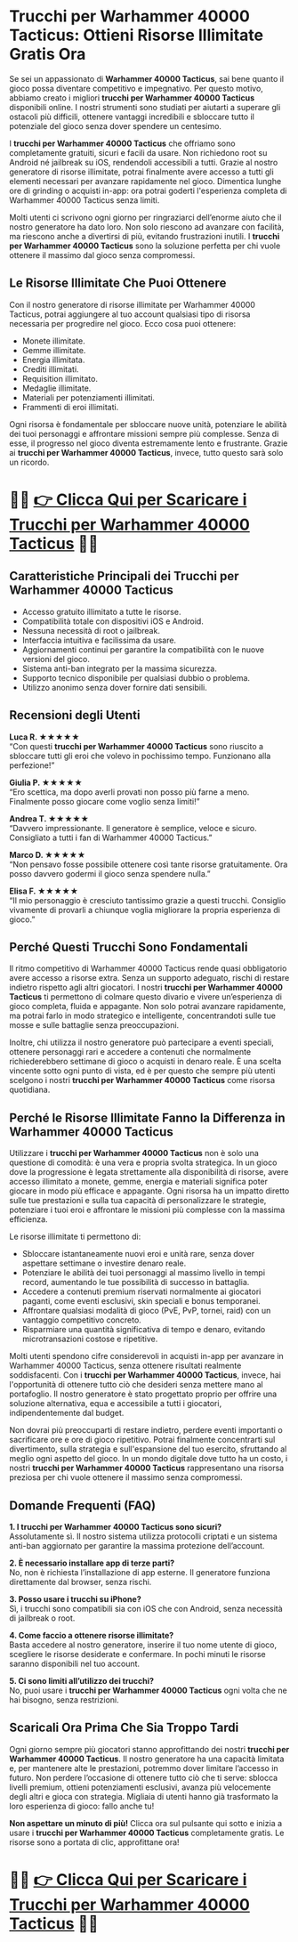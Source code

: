 <h1>Trucchi per Warhammer 40000 Tacticus: Ottieni Risorse Illimitate Gratis Ora</h1>

<p>Se sei un appassionato di <strong>Warhammer 40000 Tacticus</strong>, sai bene quanto il gioco possa diventare competitivo e impegnativo. Per questo motivo, abbiamo creato i migliori <strong>trucchi per Warhammer 40000 Tacticus</strong> disponibili online. I nostri strumenti sono studiati per aiutarti a superare gli ostacoli più difficili, ottenere vantaggi incredibili e sbloccare tutto il potenziale del gioco senza dover spendere un centesimo.</p>

<p>I <strong>trucchi per Warhammer 40000 Tacticus</strong> che offriamo sono completamente gratuiti, sicuri e facili da usare. Non richiedono root su Android né jailbreak su iOS, rendendoli accessibili a tutti. Grazie al nostro generatore di risorse illimitate, potrai finalmente avere accesso a tutti gli elementi necessari per avanzare rapidamente nel gioco. Dimentica lunghe ore di grinding o acquisti in-app: ora potrai goderti l'esperienza completa di Warhammer 40000 Tacticus senza limiti.</p>

<p>Molti utenti ci scrivono ogni giorno per ringraziarci dell’enorme aiuto che il nostro generatore ha dato loro. Non solo riescono ad avanzare con facilità, ma riescono anche a divertirsi di più, evitando frustrazioni inutili. I <strong>trucchi per Warhammer 40000 Tacticus</strong> sono la soluzione perfetta per chi vuole ottenere il massimo dal gioco senza compromessi.</p>

<h2>Le Risorse Illimitate Che Puoi Ottenere</h2>

<p>Con il nostro generatore di risorse illimitate per Warhammer 40000 Tacticus, potrai aggiungere al tuo account qualsiasi tipo di risorsa necessaria per progredire nel gioco. Ecco cosa puoi ottenere:</p>

<ul>
  <li>Monete illimitate.</li>
  <li>Gemme illimitate.</li>
  <li>Energia illimitata.</li>
  <li>Crediti illimitati.</li>
  <li>Requisition illimitato.</li>
  <li>Medaglie illimitate.</li>
  <li>Materiali per potenziamenti illimitati.</li>
  <li>Frammenti di eroi illimitati.</li>
</ul>

<p>Ogni risorsa è fondamentale per sbloccare nuove unità, potenziare le abilità dei tuoi personaggi e affrontare missioni sempre più complesse. Senza di esse, il progresso nel gioco diventa estremamente lento e frustrante. Grazie ai <strong>trucchi per Warhammer 40000 Tacticus</strong>, invece, tutto questo sarà solo un ricordo.</p>

# 🔴🔴 **[👉 Clicca Qui per Scaricare i Trucchi per Warhammer 40000 Tacticus](https://tinyurl.com/TapAvventura)** 🔴🔴

<h2>Caratteristiche Principali dei Trucchi per Warhammer 40000 Tacticus</h2>

<ul>
  <li>Accesso gratuito illimitato a tutte le risorse.</li>
  <li>Compatibilità totale con dispositivi iOS e Android.</li>
  <li>Nessuna necessità di root o jailbreak.</li>
  <li>Interfaccia intuitiva e facilissima da usare.</li>
  <li>Aggiornamenti continui per garantire la compatibilità con le nuove versioni del gioco.</li>
  <li>Sistema anti-ban integrato per la massima sicurezza.</li>
  <li>Supporto tecnico disponibile per qualsiasi dubbio o problema.</li>
  <li>Utilizzo anonimo senza dover fornire dati sensibili.</li>
</ul>

<h2>Recensioni degli Utenti</h2>

<p><strong>Luca R. ★★★★★</strong><br>
“Con questi <strong>trucchi per Warhammer 40000 Tacticus</strong> sono riuscito a sbloccare tutti gli eroi che volevo in pochissimo tempo. Funzionano alla perfezione!”</p>

<p><strong>Giulia P. ★★★★★</strong><br>
“Ero scettica, ma dopo averli provati non posso più farne a meno. Finalmente posso giocare come voglio senza limiti!”</p>

<p><strong>Andrea T. ★★★★★</strong><br>
“Davvero impressionante. Il generatore è semplice, veloce e sicuro. Consigliato a tutti i fan di Warhammer 40000 Tacticus.”</p>

<p><strong>Marco D. ★★★★★</strong><br>
“Non pensavo fosse possibile ottenere così tante risorse gratuitamente. Ora posso davvero godermi il gioco senza spendere nulla.”</p>

<p><strong>Elisa F. ★★★★★</strong><br>
“Il mio personaggio è cresciuto tantissimo grazie a questi trucchi. Consiglio vivamente di provarli a chiunque voglia migliorare la propria esperienza di gioco.”</p>

<h2>Perché Questi Trucchi Sono Fondamentali</h2>

<p>Il ritmo competitivo di Warhammer 40000 Tacticus rende quasi obbligatorio avere accesso a risorse extra. Senza un supporto adeguato, rischi di restare indietro rispetto agli altri giocatori. I nostri <strong>trucchi per Warhammer 40000 Tacticus</strong> ti permettono di colmare questo divario e vivere un’esperienza di gioco completa, fluida e appagante. Non solo potrai avanzare rapidamente, ma potrai farlo in modo strategico e intelligente, concentrandoti sulle tue mosse e sulle battaglie senza preoccupazioni.</p>

<p>Inoltre, chi utilizza il nostro generatore può partecipare a eventi speciali, ottenere personaggi rari e accedere a contenuti che normalmente richiederebbero settimane di gioco o acquisti in denaro reale. È una scelta vincente sotto ogni punto di vista, ed è per questo che sempre più utenti scelgono i nostri <strong>trucchi per Warhammer 40000 Tacticus</strong> come risorsa quotidiana.</p>

<h2>Perché le Risorse Illimitate Fanno la Differenza in Warhammer 40000 Tacticus</h2>

<p>Utilizzare i <strong>trucchi per Warhammer 40000 Tacticus</strong> non è solo una questione di comodità: è una vera e propria svolta strategica. In un gioco dove la progressione è legata strettamente alla disponibilità di risorse, avere accesso illimitato a monete, gemme, energia e materiali significa poter giocare in modo più efficace e appagante. Ogni risorsa ha un impatto diretto sulle tue prestazioni e sulla tua capacità di personalizzare le strategie, potenziare i tuoi eroi e affrontare le missioni più complesse con la massima efficienza.</p>

<p>Le risorse illimitate ti permettono di:</p>

<ul>
  <li>Sbloccare istantaneamente nuovi eroi e unità rare, senza dover aspettare settimane o investire denaro reale.</li>
  <li>Potenziare le abilità dei tuoi personaggi al massimo livello in tempi record, aumentando le tue possibilità di successo in battaglia.</li>
  <li>Accedere a contenuti premium riservati normalmente ai giocatori paganti, come eventi esclusivi, skin speciali e bonus temporanei.</li>
  <li>Affrontare qualsiasi modalità di gioco (PvE, PvP, tornei, raid) con un vantaggio competitivo concreto.</li>
  <li>Risparmiare una quantità significativa di tempo e denaro, evitando microtransazioni costose e ripetitive.</li>
</ul>

<p>Molti utenti spendono cifre considerevoli in acquisti in-app per avanzare in Warhammer 40000 Tacticus, senza ottenere risultati realmente soddisfacenti. Con i <strong>trucchi per Warhammer 40000 Tacticus</strong>, invece, hai l'opportunità di ottenere tutto ciò che desideri senza mettere mano al portafoglio. Il nostro generatore è stato progettato proprio per offrire una soluzione alternativa, equa e accessibile a tutti i giocatori, indipendentemente dal budget.</p>

<p>Non dovrai più preoccuparti di restare indietro, perdere eventi importanti o sacrificare ore e ore di gioco ripetitivo. Potrai finalmente concentrarti sul divertimento, sulla strategia e sull'espansione del tuo esercito, sfruttando al meglio ogni aspetto del gioco. In un mondo digitale dove tutto ha un costo, i nostri <strong>trucchi per Warhammer 40000 Tacticus</strong> rappresentano una risorsa preziosa per chi vuole ottenere il massimo senza compromessi.</p>

<h2>Domande Frequenti (FAQ)</h2>

<p><strong>1. I trucchi per Warhammer 40000 Tacticus sono sicuri?</strong><br>
Assolutamente sì. Il nostro sistema utilizza protocolli criptati e un sistema anti-ban aggiornato per garantire la massima protezione dell’account.</p>

<p><strong>2. È necessario installare app di terze parti?</strong><br>
No, non è richiesta l’installazione di app esterne. Il generatore funziona direttamente dal browser, senza rischi.</p>

<p><strong>3. Posso usare i trucchi su iPhone?</strong><br>
Sì, i trucchi sono compatibili sia con iOS che con Android, senza necessità di jailbreak o root.</p>

<p><strong>4. Come faccio a ottenere risorse illimitate?</strong><br>
Basta accedere al nostro generatore, inserire il tuo nome utente di gioco, scegliere le risorse desiderate e confermare. In pochi minuti le risorse saranno disponibili nel tuo account.</p>

<p><strong>5. Ci sono limiti all’utilizzo dei trucchi?</strong><br>
No, puoi usare i <strong>trucchi per Warhammer 40000 Tacticus</strong> ogni volta che ne hai bisogno, senza restrizioni.</p>

<h2>Scaricali Ora Prima Che Sia Troppo Tardi</h2>

<p>Ogni giorno sempre più giocatori stanno approfittando dei nostri <strong>trucchi per Warhammer 40000 Tacticus</strong>. Il nostro generatore ha una capacità limitata e, per mantenere alte le prestazioni, potremmo dover limitare l’accesso in futuro. Non perdere l’occasione di ottenere tutto ciò che ti serve: sblocca livelli premium, ottieni potenziamenti esclusivi, avanza più velocemente degli altri e gioca con strategia. Migliaia di utenti hanno già trasformato la loro esperienza di gioco: fallo anche tu!</p>

<p><strong>Non aspettare un minuto di più!</strong> Clicca ora sul pulsante qui sotto e inizia a usare i <strong>trucchi per Warhammer 40000 Tacticus</strong> completamente gratis. Le risorse sono a portata di clic, approfittane ora!</p>

# 🔴🔴 **[👉 Clicca Qui per Scaricare i Trucchi per Warhammer 40000 Tacticus](https://tinyurl.com/TapAvventura)** 🔴🔴
